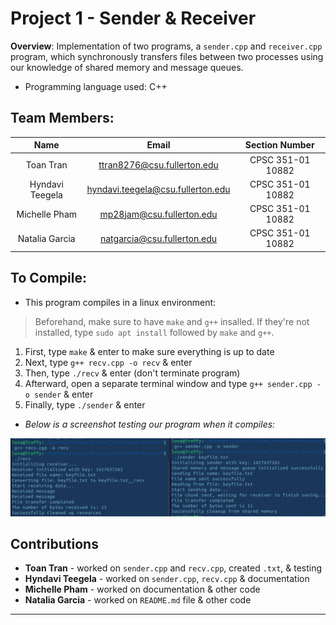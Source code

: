 # Project 1 - Sender & Receiver
  
  **Overview**: Implementation of two programs, a `sender.cpp` and `receiver.cpp` program, which synchronously transfers files between two processes using our knowledge of shared memory and message queues.

  - Programming language used: C++


## Team Members:

 | **Name** | **Email** | **Section Number** |
 | :---: | :---: | :-----------: |
 | Toan Tran | <ttran8276@csu.fullerton.edu> | CPSC 351-01 10882 |
 | Hyndavi Teegela | <hyndavi.teegela@csu.fullerton.edu> | CPSC 351-01 10882 |
 | Michelle Pham | <mp28jam@csu.fullerton.edu> | CPSC 351-01 10882 |
 | Natalia Garcia | <natgarcia@csu.fullerton.edu> | CPSC 351-01 10882 |


## To Compile:
 
 - This program compiles in a linux environment:

 > Beforehand, make sure to have `make` and `g++` insalled.
 > If they're not installed, type `sudo apt install` followed by `make` and `g++`.

 1. First, type `make` & enter to make sure everything is up to date
 2. Next, type `g++ recv.cpp -o recv` & enter 
 3. Then, type `./recv` & enter (don't terminate program)
 4. Afterward, open a separate terminal window and type `g++ sender.cpp -o sender` & enter
 5. Finally, type `./sender` & enter
 
 - *Below is a screenshot testing our program when it compiles:*

 **![Screenshot of Testing](scshex.png "Testing Example")**


## Contributions

 * **Toan Tran** - worked on `sender.cpp` and `recv.cpp`, created `.txt`, & testing
 * **Hyndavi Teegela** - worked on `sender.cpp`, `recv.cpp` & documentation
 * **Michelle Pham** - worked on documentation & other code
 * **Natalia Garcia** - worked on `README.md` file & other code

__________________________________________________________________